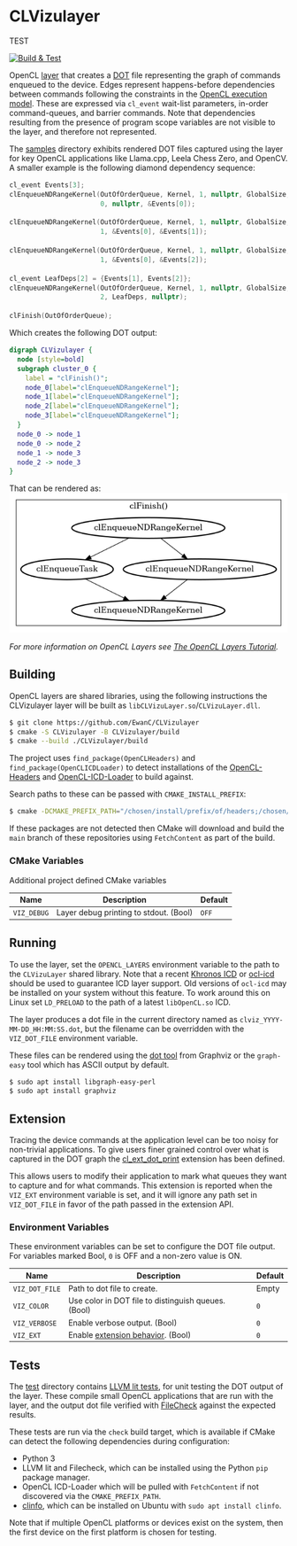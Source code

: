 # CLVizulayer

TEST

[![Build & Test](https://github.com/EwanC/CLVizulayer/actions/workflows/build_test.yml/badge.svg)](https://github.com/EwanC/CLVizulayer/actions/workflows/build_test.yml)

OpenCL [layer](https://github.com/KhronosGroup/OpenCL-ICD-Loader?tab=readme-ov-file#about-layers)
that creates a [DOT](https://graphviz.org/doc/info/lang.html) file
representing the graph of commands enqueued to the device. Edges represent
happens-before dependencies between commands following the constraints in the
[OpenCL execution model](https://registry.khronos.org/OpenCL/specs/3.0-unified/html/OpenCL_API.html#_execution_model).
These are expressed via `cl_event` wait-list parameters, in-order command-queues,
and barrier commands. Note that dependencies resulting from the presence of
program scope variables are not visible to the layer, and therefore not
represented.

The [samples](samples) directory exhibits rendered DOT files captured using the
layer for key OpenCL applications like Llama.cpp, Leela Chess Zero, and OpenCV.
A smaller example is the following diamond dependency sequence:

```c
cl_event Events[3];
clEnqueueNDRangeKernel(OutOfOrderQueue, Kernel, 1, nullptr, GlobalSize, nullptr
                       0, nullptr, &Events[0]);

clEnqueueNDRangeKernel(OutOfOrderQueue, Kernel, 1, nullptr, GlobalSize, nullptr
                       1, &Events[0], &Events[1]);

clEnqueueNDRangeKernel(OutOfOrderQueue, Kernel, 1, nullptr, GlobalSize, nullptr
                       1, &Events[0], &Events[2]);

cl_event LeafDeps[2] = {Events[1], Events[2]};
clEnqueueNDRangeKernel(OutOfOrderQueue, Kernel, 1, nullptr, GlobalSize, nullptr
                       2, LeafDeps, nullptr);

clFinish(OutOfOrderQueue);
```

Which creates the following DOT output:

```dot
digraph CLVizulayer {
  node [style=bold]
  subgraph cluster_0 {
    label = "clFinish()";
    node_0[label="clEnqueueNDRangeKernel"];
    node_1[label="clEnqueueNDRangeKernel"];
    node_2[label="clEnqueueNDRangeKernel"];
    node_3[label="clEnqueueNDRangeKernel"];
  }
  node_0 -> node_1
  node_0 -> node_2
  node_1 -> node_3
  node_2 -> node_3
}
```

That can be rendered as: ![kernel diamond dependencies](images/diamond.png)

*For more information on OpenCL Layers see [The OpenCL Layers Tutorial](https://github.com/Kerilk/OpenCL-Layers-Tutorial).*

## Building

OpenCL layers are shared libraries, using the following instructions the
CLVizulayer layer will be built as `libCLVizuLayer.so`/`CLVizuLayer.dll`.

```sh
$ git clone https://github.com/EwanC/CLVizulayer
$ cmake -S CLVizulayer -B CLVizulayer/build
$ cmake --build ./CLVizulayer/build
```

The project uses `find_package(OpenCLHeaders)` and  `find_package(OpenCLICDLoader)`
to detect installations of the [OpenCL-Headers](https://github.com/KhronosGroup/OpenCL-Headers)
and [OpenCL-ICD-Loader](https://github.com/KhronosGroup/OpenCL-ICD-Loader) to
build against.

Search paths to these can be passed with `CMAKE_INSTALL_PREFIX`:

```sh
$ cmake -DCMAKE_PREFIX_PATH="/chosen/install/prefix/of/headers;/chosen/install/prefix/of/loader"
```

If these packages are not detected then CMake will download and build the
`main` branch of these repositories using `FetchContent` as part of the build.

### CMake Variables

Additional project defined CMake variables

| Name           | Description                            | Default   |
| -------------- | -------------------------------------- | --------- |
| `VIZ_DEBUG`    | Layer debug printing to stdout. (Bool) | `OFF`     |

## Running

To use the layer, set the `OPENCL_LAYERS` environment variable to the path to the
`CLVizuLayer` shared library. Note that a recent
[Khronos ICD](https://github.com/KhronosGroup/OpenCL-ICD-Loader) or
[ocl-icd](https://github.com/OCL-dev/ocl-icd) should be used to guarantee ICD
layer support. Old versions of `ocl-icd` may be installed on your system without
this feature. To work around this on Linux set `LD_PRELOAD` to the path
of a latest `libOpenCL.so` ICD.

The layer produces a dot file in the current directory named as
`clviz_YYYY-MM-DD_HH:MM:SS.dot`, but the filename can be overridden with the
`VIZ_DOT_FILE` environment variable.

These files can be rendered using the [dot tool](https://graphviz.org/doc/info/command.html)
from Graphviz or the `graph-easy` tool which has ASCII output by default.

```sh
$ sudo apt install libgraph-easy-perl
$ sudo apt install graphviz
```

## Extension

Tracing the device commands at the application level can be too noisy for
non-trivial applications. To give users finer grained control over what
is captured in the DOT graph the [cl_ext_dot_print](doc/cl_ext_dot_print)
extension has been defined.

This allows users to modify their application to mark what queues they
want to capture and for what commands. This extension is reported when
the `VIZ_EXT` environment variable is set, and it will ignore any
path set in `VIZ_DOT_FILE` in favor of the path passed in the extension
API.

### Environment Variables

These environment variables can be set to configure the DOT file output.
For variables marked Bool, `0` is OFF and a non-zero value is ON.

| Name           | Description                                         | Default |
| -------------- | --------------------------------------------------- | ------- |
| `VIZ_DOT_FILE` | Path to dot file to create.                         |  Empty  |
| `VIZ_COLOR`    | Use color in DOT file to distinguish queues. (Bool) | `0`     |
| `VIZ_VERBOSE`  | Enable verbose output. (Bool)                       | `0`     |
| `VIZ_EXT`      | Enable [extension behavior](#extension). (Bool)     | `0`     |


## Tests

The [test](test) directory contains [LLVM lit tests](https://llvm.org/docs/CommandGuide/lit.html),
for unit testing the DOT output of the layer. These compile small OpenCL
applications that are run with the layer, and the output dot file verified
with [FileCheck](https://llvm.org/docs/CommandGuide/FileCheck.html) against the
expected results.

These tests are run via the `check` build target, which is available if
CMake can detect the following dependencies during configuration:

* Python 3
* LLVM lit and Filecheck, which can be installed using the Python `pip` package
  manager.
* OpenCL ICD-Loader which will be pulled with `FetchContent` if not discovered via
  the `CMAKE_PREFIX_PATH`.
* [clinfo](https://github.com/Oblomov/clinfo), which can be installed on Ubuntu
  with `sudo apt install clinfo`.

Note that if multiple OpenCL platforms or devices exist on the system, then the
first device on the first platform is chosen for testing.
